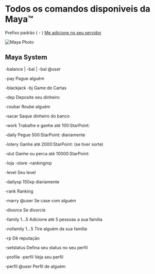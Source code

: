 # Todos os comandos disponiveis da Maya™
Prefixo padrão ( - ) [Me adicione no seu servidor](https://discord.gg/mx8eMx6)

![Maya Photo](https://github.com/rodycouto/MayaCommands/blob/main/Maya%20Picture.png)


## Maya System

-balance | -bal | -bal @user

-pay Pague alguém

-blackjack -bj Game de Cartas

-dep Deposite seu dinheiro

-roubar Roube alguém

-sacar Saque dinheiro do banco

-work Trabalhe e ganhe até 100:StarPoint:

-daily Pegue 500:StarPoint: diariamente

-lotery Ganhe até 2000:StarPoint: (se tiver sorte)

-slut Ganhe ou perca até 10000:StarPoint:

-loja -store -rankingmp

-level Seu level

-dailyxp 150xp diariamente

-rank Ranking

-marry @user Se case com alguém

-divorce Se divorcie

-family 1...5 Adicione até 5 pessoas a sua familia

-nofamily 1...5 Tire alguém da sua familia

-rp Dê reputação

-setstatus Defina seu status no seu perfil

-profile -perfil Veja seu perfil

-perfil @user Perfil de alguém
